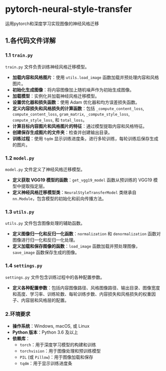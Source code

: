 # pytorch-neural-style-transfer
运用pytorch和深度学习实现图像的神经风格迁移
## 1.各代码文件详解
### 1.1 `train.py`
`train.py` 文件负责训练神经风格迁移模型。
- **加载内容和风格图片**：使用 `utils.load_image` 函数加载并预处理内容和风格图片。
- **初始化生成图像**：将内容图像加上随机噪声作为初始生成图像。
- **加载模型**：实例化并加载神经风格迁移模型。
- **设置优化器和损失函数**：使用 Adam 优化器和均方误差损失函数。
- **定义内容损失和风格损失的计算函数**：包括 `_compute_content_loss`, `compute_content_loss`, `gram_matrix`, `_compute_style_loss`, `compute_style_loss`, 和 `total_loss`。
- **计算目标内容图片和风格图片的特征**：通过模型提取内容和风格特征。
- **创建保存生成图片的文件夹**：检查并创建输出目录。
- **训练过程**：使用 `tqdm` 显示训练进度条，进行多轮训练，每轮训练后保存生成的图片。

### 1.2 `model.py`
`model.py` 文件定义了神经风格迁移模型。
- **定义获取 VGG19 模型的函数**：`get_vgg19_model` 函数从预训练的 VGG19 模型中提取指定层。
- **定义神经风格迁移模型类**：`NeuralStyleTransferModel` 类继承自 `nn.Module`，包含模型的初始化和前向传播方法。

### 1.3 `utils.py`
`utils.py` 文件包含图像处理的辅助函数。
- **定义图像归一化和反归一化函数**：`normalization` 和 `denormalization` 函数对图像进行归一化和反归一化处理。
- **定义加载和保存图像的函数**：`load_image` 函数加载并预处理图像，`save_image` 函数保存生成的图像。

### 1.4 `settings.py`
`settings.py` 文件包含训练过程中的各种配置参数。
- **定义各种配置参数**：包括内容图像路径、风格图像路径、输出目录、图像宽度和高度、学习率、训练轮数、每轮训练步数、内容损失和风格损失的权重因子、内容层和风格层的配置。

### 2.环境要求
- **操作系统**：Windows, macOS, 或 Linux
- **Python 版本**：Python 3.6 及以上
- **依赖库**：
  - `torch`：用于深度学习模型的构建和训练
  - `torchvision`：用于图像处理和预训练模型
  - `PIL` (或 `Pillow`)：用于图像加载和保存
  - `tqdm`：用于显示训练进度条

